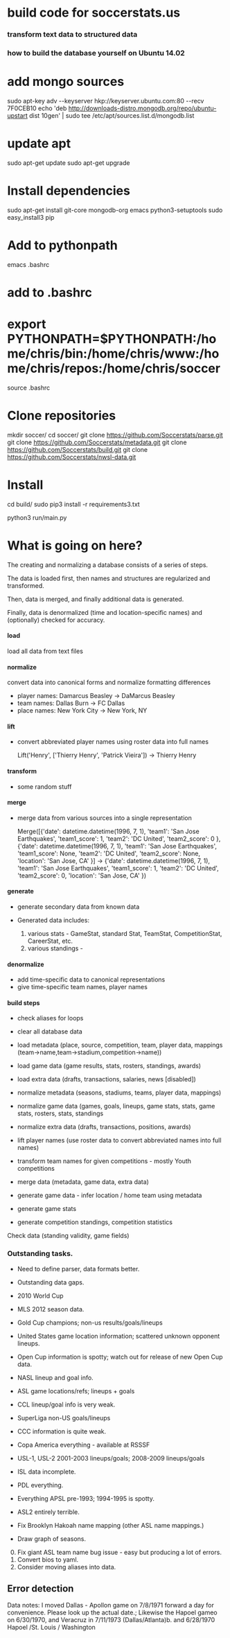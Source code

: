 # build code for soccerstats.us
### transform text data to structured data

### how to build the database yourself on Ubuntu 14.02

   # add mongo sources
   sudo apt-key adv --keyserver hkp://keyserver.ubuntu.com:80 --recv 7F0CEB10
   echo 'deb http://downloads-distro.mongodb.org/repo/ubuntu-upstart dist 10gen' | sudo tee /etc/apt/sources.list.d/mongodb.list

   # update apt
   sudo apt-get update
   sudo apt-get upgrade

   # Install dependencies
   sudo apt-get install git-core mongodb-org emacs python3-setuptools
   sudo easy_install3 pip

   # Add to pythonpath

   emacs .bashrc 
   # add to .bashrc
   # export PYTHONPATH=$PYTHONPATH:/home/chris/bin:/home/chris/www:/home/chris/repos:/home/chris/soccer
   source .bashrc

   # Clone repositories

   mkdir soccer/
   cd soccer/
   git clone https://github.com/Soccerstats/parse.git
   git clone https://github.com/Soccerstats/metadata.git
   git clone https://github.com/Soccerstats/build.git
   git clone https://github.com/Soccerstats/nwsl-data.git

   # Install

   cd build/
   sudo pip3 install -r requirements3.txt 

   python3 run/main.py 




# What is going on here?

The creating and normalizing a database consists of a series of steps.

The data is loaded first, then names and structures are regularized and transformed.

Then, data is merged, and finally additional data is generated.

Finally, data is denormalized (time and location-specific names) and (optionally) checked for accuracy.


#### load

load all data from text files

#### normalize

convert data into canonical forms and normalize formatting differences

* player names: Damarcus Beasley -> DaMarcus Beasley
* team names: Dallas Burn -> FC Dallas
* place names: New York City -> New York, NY

#### lift

* convert abbreviated player names using roster data into full names

    Lift('Henry', ['Thierry Henry', 'Patrick Vieira']) -> Thierry Henry

#### transform

* some random stuff

#### merge

* merge data from various sources into a single representation

   Merge([{'date': datetime.datetime(1996, 7, 1), 'team1': 'San Jose Earthquakes', 'team1_score': 1, 'team2': 'DC United', 'team2_score': 0 }, 
       {'date': datetime.datetime(1996, 7, 1), 'team1': 'San Jose Earthquakes', 'team1_score': None, 'team2': 'DC United', 'team2_score': None, 'location': 'San Jose, CA' }] -> 
       {'date': datetime.datetime(1996, 7, 1), 'team1': 'San Jose Earthquakes', 'team1_score': 1, 'team2': 'DC United', 'team2_score': 0, 'location': 'San Jose, CA' })


#### generate

* generate secondary data from known data

* Generated data includes:
  1. various stats - GameStat, standard Stat, TeamStat, CompetitionStat, CareerStat, etc.
  2. various standings - 

#### denormalize

* add time-specific data to canonical representations
* give time-specific team names, player names



#### build steps

* check aliases for loops
* clear all database data
* load metadata (place, source, competition, team, player data, mappings (team->name,team->stadium,competition->name))
* load game data (game results, stats, rosters, standings, awards)
* load extra data (drafts, transactions, salaries, news [disabled])

* normalize metadata (seasons, stadiums, teams, player data, mappings)
* normalize game data (games, goals, lineups, game stats, stats, game stats, rosters, stats, standings
* normalize extra data (drafts, transactions, positions, awards)

* lift player names (use roster data to convert abbreviated names into full names)
* transform team names for given competitions - mostly Youth competitions

* merge data (metadata, game data, extra data)

* generate game data - infer location / home team using metadata
* generate game stats
* generate competition standings, competition statistics



Check data (standing validity, game fields)





### Outstanding tasks.

* Need to define parser, data formats better.

* Outstanding data gaps.

* 2010 World Cup
* MLS 2012 season data.
* Gold Cup champions; non-us results/goals/lineups
* United States game location information; scattered unknown opponent lineups.
* Open Cup information is spotty; watch out for release of new Open Cup data.
* NASL lineup and goal info.
* ASL game locations/refs; lineups + goals
* CCL lineup/goal info is very weak.
* SuperLiga non-US goals/lineups
* CCC information is quite weak.
* Copa America everything - available at RSSSF
* USL-1, USL-2 2001-2003 lineups/goals; 2008-2009 lineups/goals
* ISL data incomplete.
* PDL everything.
* Everything APSL pre-1993; 1994-1995 is spotty.
* ASL2 entirely terrible.

* Fix Brooklyn Hakoah name mapping (other ASL name mappings.)
* Draw graph of seasons.

0. Fix giant ASL team name bug issue - easy but producing a lot of errors.
1. Convert bios to yaml.
2. Consider moving aliases into data.

## Error detection


Data notes:
I moved Dallas - Apollon game on 7/8/1971 forward a day for convenience. Please look up the actual date.; Likewise the Hapoel gameo on 6/30/1970, and Veracruz in 7/11/1973 (Dallas/Atlanta)b. and 6/28/1970 Hapoel /St. Louis / Washington

